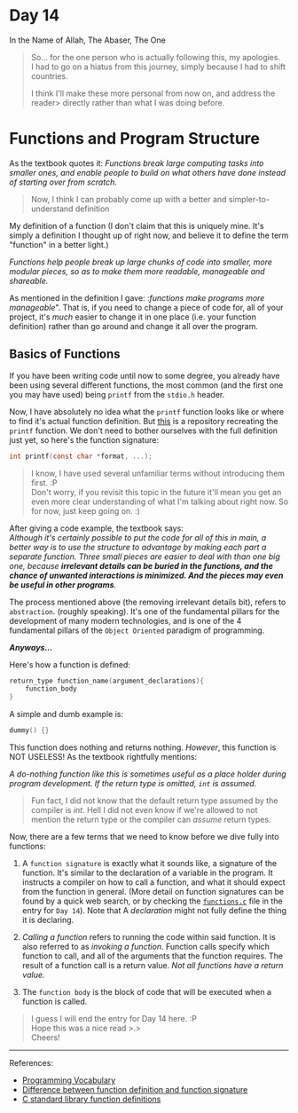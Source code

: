 # Day 14

In the Name of Allah, The Abaser, The One

> So... for the one person who is actually following this, my apologies. \
> I had to go on a hiatus from this journey, simply because I had to shift \
> countries.
>
> I think I'll make these more personal from now on, and address the reader>
> directly rather than what I was doing before.

# Functions and Program Structure

As the textbook quotes it: _Functions break large computing tasks into smaller ones, and enable people to build on what others have done instead of starting over from scratch._

> Now, I think I can probably come up with a better and simpler-to-understand definition

My definition of a function (I don't claim that this is uniquely mine. It's simply a definition I thought up of right now, and believe it to define the term "function" in a better light.)

_Functions help people break up large chunks of code into smaller, more modular pieces, so as to make them more readable, manageable and shareable._

As mentioned in the definition I gave: :_functions make programs more manageable_". That is, if you need to change a piece of code for, all of your project, it's _much_ easier to change it in one place (i.e. your function definition) rather than go around and change it all over the program.

## Basics of Functions

If you have been writing code until now to some degree, you already have been using several different functions, the most common (and the first one you may have used) being `printf` from the `stdio.h` header.

Now, I have absolutely no idea what the `printf` function looks like or where to find it's actual function definition. But [this](https://github.com/bdbaraban/printf) is a repository recreating the `printf` function. We don't need to bother ourselves with the full definition just yet, so here's the function signature:

```c
int printf(const char *format, ...);
```

> I know, I have used several unfamiliar terms without introducing them first. :P \
> Don't worry, if you revisit this topic in the future it'll mean you get an even more clear understanding of what I'm talking about right now. So for now, just keep going on. :)

After giving a code example, the textbook says: \
_Although it's certainly possible to put the code for all of this in main, a better way is to use the structure to advantage by making each part a separate function. Three small pieces are easier to deal with than one big one, because **irrelevant details can be buried in the functions, and the chance of unwanted interactions is minimized. And the pieces may even be useful in other programs**._

The process mentioned above (the removing irrelevant details bit), refers to `abstraction`. (roughly speaking). It's one of the fundamental pillars for the development of many modern technologies, and is one of the 4 fundamental pillars of the `Object Oriented` paradigm of programming.

***Anyways...***

Here's how a function is defined:

```c
return_type function_name(argument_declarations){
    function_body
}
```

A simple and dumb example is:

```c
dummy() {}
```

This function does nothing and returns nothing. _However_, this function is NOT USELESS!
As the textbook rightfully mentions:

_A do-nothing function like this is sometimes useful as a place holder during program development. If the return type is omitted, `int` is assumed._

> Fun fact, I did not know that the default return type assumed by the compiler is _int_. Hell I did not even know if we're allowed to not mention the return type or the compiler can _assume_ return types.

Now, there are a few terms that we need to know before we dive fully into functions:

1. A `function signature` is exactly what it sounds like, a signature of the function. It's similar to the declaration of a variable in the program. It instructs a compiler on how to call a function, and what it should expect from the function in general. (More detail on function signatures can be found by a quick web search, or by checking the [`functions.c`](functions.c) file in the entry for `Day 14`). Note that A _declaration_ might not fully define the thing it is declaring.

2. _Calling a function_ refers to running the code within said function. It is also referred to as _invoking a function_. Function calls specify which function to call, and all of the arguments that the function requires. The result of a function call is a return value. _Not all functions have a return value._

3. The `function body` is the block of code that will be executed when a function is called.


> I guess I will end the entry for Day 14 here. :P \
> Hope this was a nice read >.> \
> Cheers!

---

References:
- [Programming Vocabulary](https://www.programmingforbeginnersbook.com/blog/expand_your_programming_vocabulary/)
- [Difference between function definition and function signature](https://stackoverflow.com/questions/2322736/what-is-the-difference-between-function-declaration-and-signature#2323005)
- [C standard library function definitions](https://github.com/DevSolar/pdclib)
